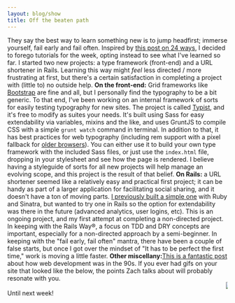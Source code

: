 ```yaml
---
layout: blog/show
title: Off the beaten path
---
```


They say the best way to learn something new is to jump headfirst; immerse yourself, fail early and fail often. Inspired by [this post on 24 ways](http://24ways.org/2013/levelling-up/), I decided to forego tutorials for the week, opting instead to see what I've learned so far. I started two new projects: a type framework (front-end) and a URL shortener in Rails. Learning this way might *feel* less directed / more frustrating at first, but there's a certain satisfaction in completing a project with (little to) no outside help. **On the front-end:** Grid frameworks like [Bootstrap](https://getbootstrap.com) are fine and all, but I personally find the typography to be a bit generic. To that end, I've been working on an internal framework of sorts for easily testing typography for new sites. The project is called [Typist](https://github.com/dstrunk/typist), and it's free to modify as suites your needs. It's built using Sass for easy extendability via variables, mixins and the like, and uses GruntJS to compile CSS with a simple `grunt watch` command in terminal. In addition to that, it has best practices for web typography (including rem support with a pixel fallback for [older browsers](http://theie8countdown.com/)). You can either use it to build your own type framework with the included Sass files, or just use the `index.html` file, dropping in your stylesheet and see how the page is rendered. I believe having a styleguide of sorts for all new projects will help manage an evolving scope, and this project is the result of that belief. **On Rails:** a URL shortener seemed like a relatively easy and practical first project; it can be handy as part of a larger application for facilitating social sharing, and it doesn't have a ton of moving parts. [I previously built a simple one](https://github.com/dstrunk/shorthorse) with Ruby and Sinatra, but wanted to try one in Rails so the option for extendability was there in the future (advanced analytics, user logins, etc). This is an ongoing project, and my first attempt at completing a non-directed project. In keeping with the Rails Way®, a focus on TDD and DRY concepts are important, especially for a non-directed approach by a semi-beginner. In keeping with the "fail early, fail often" mantra, there have been a couple of false starts, but once I got over the mindset of "It has to be perfect the first time," work is moving a little faster. **Other miscellany:**[This is a fantastic post](http://zachholman.com/posts/only-90s-developers/) about how web development was in the 90s. If you ever had gifs on your site that looked like the below, the points Zach talks about will probably resonate with you. <marquee>![remember the 90s? animated quake gif.](http://res.cloudinary.com/dstrunk/image/upload/v1414083568/Avatars_Gaming_Quake_Animated_cdcmi8.gif)</marquee> Until next week!
